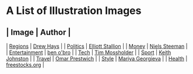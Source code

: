 # A List of Illustration Images

| Image | Author |
------------------
| [Regions](https://unsplash.com/photos/JHHDUs23wjA) | [Drew Hays](https://unsplash.com/@drew_hays) | 
| [Politics](https://unsplash.com/photos/1UY8UuUkids) | [Elliott Stallion](https://unsplash.com/@eagleboobs) | 
| [Money](https://unsplash.com/photos/9oHlADjtBTQ) | [Niels Steeman](https://unsplash.com/@nielssteeman) | 
| [Entertainment](https://unsplash.com/photos/SV7YxAOP4GQ) | [ben o'bro](https://unsplash.com/@benobro) | 
| [Tech](https://unsplash.com/photos/oTjFWTHDRZQ) | [Tim Mossholder](https://unsplash.com/@timmossholder) | 
| [Sport](https://unsplash.com/photos/HnrXo1vvLl4) | [Keith Johnston](https://unsplash.com/@acfb5071) | 
| [Travel](https://unsplash.com/photos/CvGHUJ2qA14) | [Omar Prestwich](https://unsplash.com/@omarprestwich) | 
| [Style](https://unsplash.com/photos/0O6Fv3Ff_XI) | [Mariya Georgieva](https://unsplash.com/@mariyageorgieva) | 
| [Health](https://unsplash.com/photos/nss2eRzQwgw) | [freestocks.org](https://unsplash.com/@freestocks) | 
